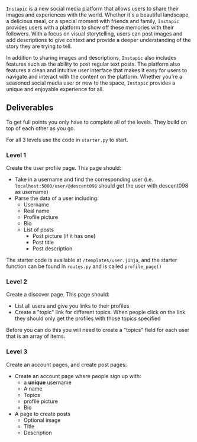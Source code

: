 `Instapic` is a new social media platform that allows users to share their images and experiences with the world. Whether it's a beautiful landscape, a delicious meal, or a special moment with friends and family, `Instapic` provides users with a platform to show off these memories with their followers. With a focus on visual storytelling, users can post images and add descriptions to give context and provide a deeper understanding of the story they are trying to tell.

In addition to sharing images and descriptions, `Instapic` also includes features such as the ability to post regular text posts. The platform also features a clean and intuitive user interface that makes it easy for users to navigate and interact with the content on the platform. Whether you're a seasoned social media user or new to the space, `Instapic` provides a unique and enjoyable experience for all.

## Deliverables

To get full points you only have to complete all of the levels. They build on top of each other as you go.

For all 3 levels use the code in `starter.py` to start.

### Level 1

Create the user profile page. This page should:

- Take in a username and find the corresponding user (i.e. `localhost:5000/user/@descent098` should get the user with descent098 as username)
- Parse the data of a user including:
  - Username
  - Real name
  - Profile picture
  - Bio
  - List of posts
    - Post picture (if it has one)
    - Post title
    - Post description

The starter code is available at `/templates/user.jinja`, and the starter function can be found in `routes.py` and is called `profile_page()`

### Level 2

Create a discover page. This page should:

- List all users and give you links to their profiles
- Create a "topic" link for different topics. When people click on the link they should only get the profiles with those topics specified

Before you can do this you will need to create a "topics" field for each user that is an array of items.

### Level 3

Create an account pages, and create post pages:

- Create an account page where people sign up with:
  - a **unique** username
  - A name
  - Topics 
  - profile picture
  - Bio
- A page to create posts
  - Optional image
  - Title
  - Description